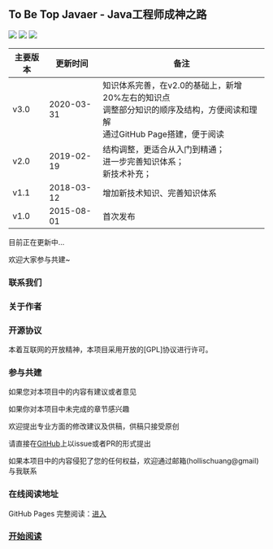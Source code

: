 ## To Be Top Javaer  -  Java工程师成神之路

![](https://img.shields.io/badge/version-v2.0.0-green.svg) ![](https://img.shields.io/badge/author-Hollis-yellow.svg) ![](https://img.shields.io/badge/license-GPL-blue.svg)


| 主要版本 | 更新时间       | 备注             |
| ---- | ---------- | -------------- |
| v3.0 | 2020-03-31 | 知识体系完善，在v2.0的基础上，新增20%左右的知识点<br>调整部分知识的顺序及结构，方便阅读和理解<br>通过GitHub Page搭建，便于阅读|
| v2.0 | 2019-02-19 | 结构调整，更适合从入门到精通；<br>进一步完善知识体系； <br>新技术补充；|
| v1.1 | 2018-03-12 | 增加新技术知识、完善知识体系 |
| v1.0 | 2015-08-01 | 首次发布           |


目前正在更新中... 

欢迎大家参与共建~

### 联系我们



### 关于作者



### 开源协议

本着互联网的开放精神，本项目采用开放的[GPL]协议进行许可。


### 参与共建

如果您对本项目中的内容有建议或者意见

如果你对本项目中未完成的章节感兴趣

欢迎提出专业方面的修改建议及供稿，供稿只接受原创

请直接在[GitHub](https://github.com/xiaochangbai/note)上以issue或者PR的形式提出

如果本项目中的内容侵犯了您的任何权益，欢迎通过邮箱(hollischuang@gmail)与我联系

### 在线阅读地址

GitHub Pages 完整阅读：[进入](https://xiaochangbai.github.io/note)


### <a href="#/menu?id=目录">开始阅读</a></p></div><div class="mask"></div></section>